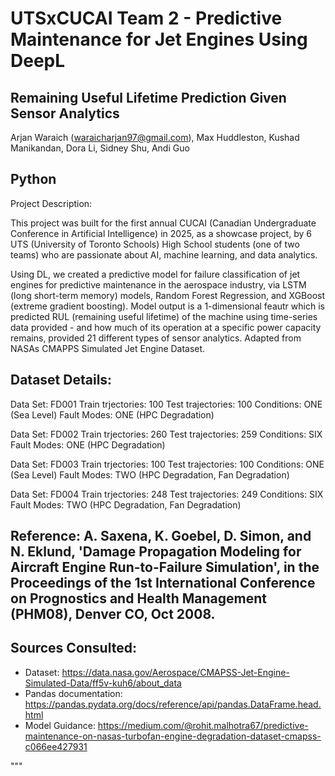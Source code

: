 # UTSxCUCAI Team 2 - Predictive Maintenance for Jet Engines Using DeepL
## **Remaining Useful Lifetime Prediction Given Sensor Analytics**


Arjan Waraich (waraicharjan97@gmail.com), Max Huddleston, Kushad Manikandan, Dora Li, Sidney Shu, Andi Guo

## Python
Project Description:

This project was built for the first annual CUCAI (Canadian Undergraduate Conference in Artificial Intelligence) in 2025, as a showcase project, by 6 UTS (University of Toronto Schools) High School students (one of two teams) who are passionate about AI, machine learning, and data analytics.

Using DL, we created a predictive model for failure classification of jet engines
for predictive maintenance in the aerospace industry, via LSTM (long short-term memory) models, Random Forest Regression, and XGBoost (extreme gradient boosting). Model output is a 1-dimensional feautr which is predicted RUL (remaining useful lifetime) of the machine using time-series data provided - and how much of its operation at a specific power capacity remains, provided 21 different types of sensor analytics.
Adapted from NASAs CMAPPS Simulated Jet Engine Dataset.

## Dataset Details:

Data Set: FD001
Train trjectories: 100
Test trajectories: 100
Conditions: ONE (Sea Level)
Fault Modes: ONE (HPC Degradation)

Data Set: FD002
Train trjectories: 260
Test trajectories: 259
Conditions: SIX
Fault Modes: ONE (HPC Degradation)

Data Set: FD003
Train trjectories: 100
Test trajectories: 100
Conditions: ONE (Sea Level)
Fault Modes: TWO (HPC Degradation, Fan Degradation)

Data Set: FD004
Train trjectories: 248
Test trajectories: 249
Conditions: SIX
Fault Modes: TWO (HPC Degradation, Fan Degradation)

## Reference: A. Saxena, K. Goebel, D. Simon, and N. Eklund, 'Damage Propagation Modeling for Aircraft Engine Run-to-Failure Simulation', in the Proceedings of the 1st International Conference on Prognostics and Health Management (PHM08), Denver CO, Oct 2008.

## Sources Consulted:
 - Dataset: https://data.nasa.gov/Aerospace/CMAPSS-Jet-Engine-Simulated-Data/ff5v-kuh6/about_data
 - Pandas documentation: https://pandas.pydata.org/docs/reference/api/pandas.DataFrame.head.html
 - Model Guidance: https://medium.com/@rohit.malhotra67/predictive-maintenance-on-nasas-turbofan-engine-degradation-dataset-cmapss-c066ee427931

"""
